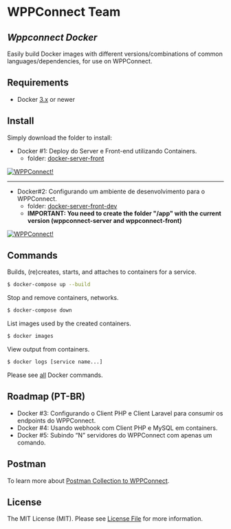 # WPPConnect Team
## _Wppconnect Docker_

Easily build Docker images with different versions/combinations of common languages/dependencies, for use on WPPConnect.

## Requirements

* Docker [3.x](https://www.docker.com/get-started) or newer

## Install

Simply download the folder to install:

- Docker #1: Deploy do Server e Front-end utilizando Containers.
  - folder: [docker-server-front](./docker-server-front)

[![WPPConnect!](https://user-images.githubusercontent.com/3454381/121362579-92865600-c90c-11eb-9b21-d8b445889eb1.jpeg)](https://youtu.be/TQJ4ID1vs_c)

---

- Docker#2: Configurando um ambiente de desenvolvimento para o WPPConnect.
  - folder: [docker-server-front-dev](./docker-server-front-dev)
  - **IMPORTANT: You need to create the folder "/app" with the current version (wppconnect-server and wppconnect-front)**

[![WPPConnect!](https://user-images.githubusercontent.com/3454381/121362642-9e721800-c90c-11eb-9c40-a314f50f69be.jpeg)](https://www.youtube.com/watch?v=kDHbf1TWkBw)

## Commands

Builds, (re)creates, starts, and attaches to containers for a service.
``` bash
$ docker-compose up --build
```

Stop and remove containers, networks.
``` bash
$ docker-compose down
```

List images used by the created containers.
``` bash
$ docker images
```

View output from containers.
``` bash
$ docker logs [service name...]
```

Please see [all](https://docs.docker.com/reference/) Docker commands.

## Roadmap (PT-BR)
- Docker #3: Configurando o Client PHP e Client Laravel para consumir os endpoints do WPPConnect.
- Docker #4: Usando webhook com Client PHP e MySQL em containers.
- Docker #5: Subindo “N” servidores do WPPConnect com apenas um comando.

## Postman
To learn more about [Postman Collection to WPPConnect](https://www.postman.com/hbdbim/workspace/wppconnect-server).

## License
The MIT License (MIT). Please see [License File](LICENSE.md) for more information.
